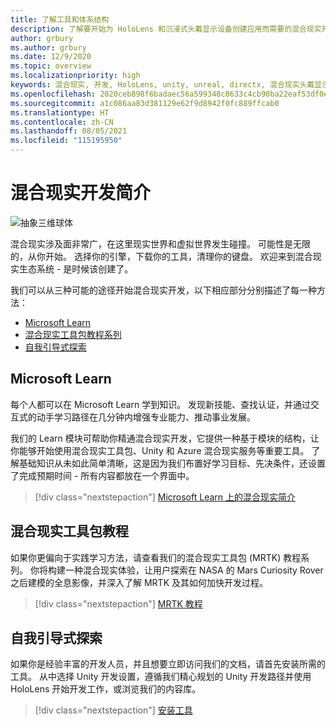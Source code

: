 ```yaml
---
title: 了解工具和体系结构
description: 了解要开始为 HoloLens 和沉浸式头戴显示设备创建应用而需要的混合现实开发工具。
author: grbury
ms.author: grbury
ms.date: 12/9/2020
ms.topic: overview
ms.localizationpriority: high
keywords: 混合现实, 开发, HoloLens, unity, unreal, directx, 混合现实头戴显示设备, windows 混合现实头戴显示设备, 虚拟现实头戴显示设备, 什么是虚拟现实, 什么是增强现实, 虚拟现实开发, 增强现实开发
ms.openlocfilehash: 2020ceb898f6badaec56a599348c8633c4cb90ba22eaf53df0e097d4fc3e110e
ms.sourcegitcommit: a1c086aa83d381129e62f9d8942f0fc889ffcab0
ms.translationtype: HT
ms.contentlocale: zh-CN
ms.lasthandoff: 08/05/2021
ms.locfileid: "115195950"
---
```

# <a name="introduction-to-mixed-reality-development"></a>混合现实开发简介

![抽象三维球体](images/development-hero-image.png)

混合现实涉及面非常广，在这里现实世界和虚拟世界发生碰撞。 可能性是无限的，从你开始。 选择你的引擎，下载你的工具，清理你的键盘。 欢迎来到混合现实生态系统 - 是时候该创建了。

我们可以从三种可能的途径开始混合现实开发，以下相应部分分别描述了每一种方法：
* [Microsoft Learn](#microsoft-learn)
* [混合现实工具包教程系列](#mixed-reality-toolkit-tutorials)
* [自我引导式探索](#self-guided-exploration)

## <a name="microsoft-learn"></a>Microsoft Learn

每个人都可以在 Microsoft Learn 学到知识。 发现新技能、查找认证，并通过交互式的动手学习路径在几分钟内增强专业能力、推动事业发展。

我们的 Learn 模块可帮助你精通混合现实开发，它提供一种基于模块的结构，让你能够开始使用混合现实工具包、Unity 和 Azure 混合现实服务等重要工具。 了解基础知识从未如此简单清晰，这是因为我们布置好学习目标、先决条件，还设置了完成预期时间 - 所有内容都放在一个界面中。

> [!div class="nextstepaction"]
> [Microsoft Learn 上的混合现实简介](/learn/modules/intro-to-mixed-reality)

## <a name="mixed-reality-toolkit-tutorials"></a>混合现实工具包教程

如果你更偏向于实践学习方法，请查看我们的混合现实工具包 (MRTK) 教程系列。 你将构建一种混合现实体验，让用户探索在 NASA 的 Mars Curiosity Rover 之后建模的全息影像，并深入了解 MRTK 及其如何加快开发过程。

> [!div class="nextstepaction"]
> [MRTK 教程](unity/tutorials/mr-learning-base-01.md)

## <a name="self-guided-exploration"></a>自我引导式探索

如果你是经验丰富的开发人员，并且想要立即访问我们的文档，请首先安装所需的工具。 从中选择 Unity 开发设置，遵循我们精心规划的 Unity 开发路径并使用 HoloLens 开始开发工作，或浏览我们的内容库。

> [!div class="nextstepaction"]
> [安装工具](install-the-tools.md)
